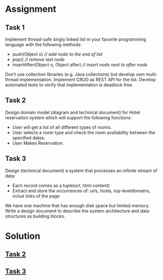 # Assignment

## Task 1

Implement thread-safe singly linked list in your favorite
programming language with the following methods:

- push(Object o) <em>// add node to the end of list</em>
- pop()  <em>// remove last node</em>
- insertAfter(Object o, Object after) <em>// insert node next to after
  node</em>

Don’t use collection libraries (e.g. Java collections) but develop own
multi-thread implementation. Implement CRUD as REST API for the
list. Develop automated tests to verify that implementation is
deadlock free.

## Task 2

Design domain model (diagram and technical document) for Hotel
reservation system which will support the following functions:

- User will get a list of all different types of rooms.
- User selects a room type and check the room availability
  between the specified dates.
- User Makes Reservation.

## Task 3

Design (technical document) a system that processes an infinite
stream of data:

- Each record comes as a tuple(url, html content)
- Extract and store the occurrences of: urls, hosts, top-leveldomains,
  in/out links of the page

We have one machine that has enough disk space but limited
memory. Write a design document to describe the system
architecture and data structures as building blocks.


# Solution

## [Task 2](task2/README.md)
## [Task 3](task3/README.md)